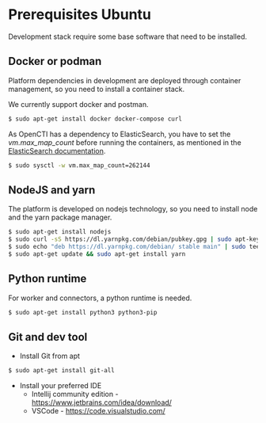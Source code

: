 # Prerequisites Ubuntu

Development stack require some base software that need to be installed.

## Docker or podman

Platform dependencies in development are deployed through container management, so you need to install a container stack.

We currently support docker and postman.

```bash
$ sudo apt-get install docker docker-compose curl
```

As OpenCTI has a dependency to ElasticSearch, you have to set the *vm.max_map_count* before running the containers, as mentioned in the [ElasticSearch documentation](https://www.elastic.co/guide/en/elasticsearch/reference/current/docker.html#docker-cli-run-prod-mode).

```bash
$ sudo sysctl -w vm.max_map_count=262144
```

## NodeJS and yarn

The platform is developed on nodejs technology, so you need to install node and the yarn package manager.

```bash
$ sudo apt-get install nodejs
$ sudo curl -sS https://dl.yarnpkg.com/debian/pubkey.gpg | sudo apt-key add -
$ sudo echo "deb https://dl.yarnpkg.com/debian/ stable main" | sudo tee /etc/apt/sources.list.d/yarn.list
$ sudo apt-get update && sudo apt-get install yarn
```

## Python runtime

For worker and connectors, a python runtime is needed.

```bash
$ sudo apt-get install python3 python3-pip
```

## Git and dev tool

- Install Git from apt

```bash
$ sudo apt-get install git-all
```

- Install your preferred IDE
    - Intellij community edition - https://www.jetbrains.com/idea/download/
    - VSCode - https://code.visualstudio.com/